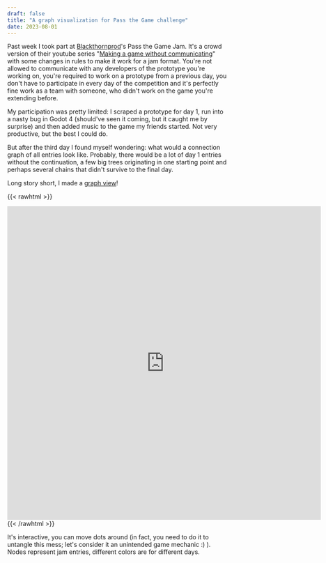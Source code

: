 ```yaml
---
draft: false
title: "A graph visualization for Pass the Game challenge"
date: 2023-08-01
---
```


Past week I took part at [Blackthornprod]'s Pass the Game Jam. It's a crowd
version of their youtube series "[Making a game without communicating][series]"
with some changes in rules to make it work for a jam format. You're not allowed
to communicate with any developers of the prototype you're working on, you're
required to work on a prototype from a previous day, you don't have to
participate in every day of the competition and it's perfectly fine work as a
team with someone, who didn't work on the game you're extending before.

[blackthornprod]: https://www.youtube.com/@Blackthornprod
[series]: https://www.youtube.com/playlist?list=PLBIb_auVtBwCNnbmuppsBJdulUZmW0Cfu

My participation was pretty limited: I scraped a prototype for day 1, run into a
nasty bug in Godot 4 (should've seen it coming, but it caught me by surprise)
and then added music to the game my friends started. Not very productive, but
the best I could do.

But after the third day I found myself wondering: what would a connection graph
of all entries look like. Probably, there would be a lot of day 1 entries
without the continuation, a few big trees originating in one starting point
and perhaps several chains that didn't survive to the final day.

Long story short, I made a [graph view]!

[graph view]: http://hardweird.net/pass-the-game-graph/

{{< rawhtml >}}
<iframe src="http://hardweird.net/pass-the-game-graph/?hide-help=1" width="720"
height="720" frameborder="0"></iframe>
{{< /rawhtml >}}

<!-- TODO add a static image for mobile devices -->

It's interactive, you can move dots around (in fact, you need to do it to
untangle this mess; let's consider it an unintended game mechanic :) ). Nodes
represent jam entries, different colors are for different days.

<!-- As you can see, some of my preditions turned out to be true: -->
<!---->
<!-- - Many single day 1 entries -->
<!-- - Several big trees -->
<!-- - Some stuck on different days -->
<!---->
<!-- I didn't think there would be linear games from start to finish. -->
<!---->
<!-- That's how I made the view: -->
<!-- - Added .json to an entry page url to realize there's actually an api I'm -->
<!--     looking for. -->
<!-- - Used the correct url to download the list of all entries (no paging whatsoever) -->
<!-- - Scraped every listed page for links in the description -->
<!-- - Some people post links to entries, some — to games. Also, needed a way to filter -->
<!--     out irrelevant links. Solution: index. Consistent link is an entity one -->
<!--     because it's trivial to sort by day -->
<!-- - Building the links: we want a tree, so store links only one step back, use -->
<!--     sorting to determine which entry to link to -->
<!-- - Some people wouldn't post links or will post them incorrect. That's why I -->
<!--     scrape with one script and show with another -->
<!-- - For visuals, I took someone else's d3 code and modified it a bit to show the -->
<!--     info -->
<!---->
<!-- Problems I didn't expect -->
<!-- - people leave links to their own entries. -->
<!-- - people leave links to all the entries in a branch -->
<!-- - some link queue, which I didn't know about -->
<!---->
<!-- Insights from a graph: -->
<!-- - Many dead games. Kinda obfious. -->
<!-- - Many day 6 entries originate from the same day 5 entries. -->
<!-- - Several chains are perfectly linear. -->
<!---->
<!-- What could be made better: -->
<!-- - search for a game by a name or an author -->
<!-- - highlight the current tree, show its stats (e. g. total count of nodes in it) -->
<!-- - untangle it automatically -->

